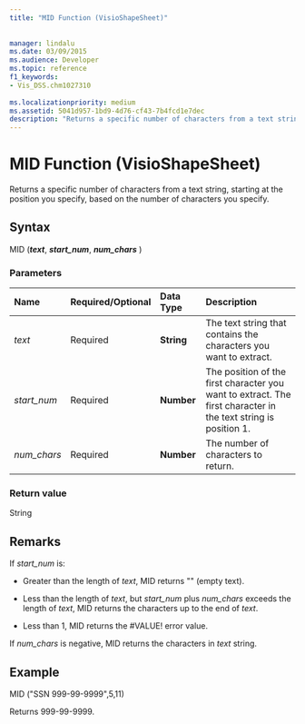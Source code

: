 ```yaml
---
title: "MID Function (VisioShapeSheet)"
 
 
manager: lindalu
ms.date: 03/09/2015
ms.audience: Developer
ms.topic: reference
f1_keywords:
- Vis_DSS.chm1027310
 
ms.localizationpriority: medium
ms.assetid: 5041d957-1bd9-4d76-cf43-7b4fcd1e7dec
description: "Returns a specific number of characters from a text string, starting at the position you specify, based on the number of characters you specify."
---
```


# MID Function (VisioShapeSheet)

Returns a specific number of characters from a text string, starting at the position you specify, based on the number of characters you specify.
  
## Syntax

MID (***text***, ***start_num***, ***num_chars*** )
  
### Parameters

|**Name**|**Required/Optional**|**Data Type**|**Description**|
|:-----|:-----|:-----|:-----|
| *text* <br/> |Required  <br/> |**String** <br/> |The text string that contains the characters you want to extract. |
| *start_num* <br/> |Required  <br/> |**Number** <br/> |The position of the first character you want to extract. The first character in the text string is position 1. |
| *num_chars* <br/> |Required  <br/> |**Number** <br/> |The number of characters to return. |

### Return value

String
  
## Remarks

If  *start_num*  is:
  
- Greater than the length of *text*, MID returns "" (empty text).

- Less than the length of *text*, but  *start_num*  plus  *num_chars*  exceeds the length of *text*, MID returns the characters up to the end of *text*.

- Less than 1, MID returns the #VALUE! error value.

If  *num_chars*  is negative, MID returns the characters in *text* string.
  
## Example

MID ("SSN 999-99-9999",5,11)
  
Returns 999-99-9999.
  
